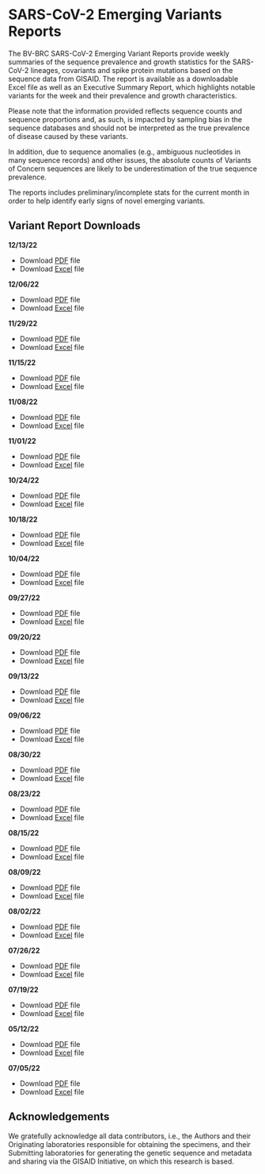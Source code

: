 # SARS-CoV-2 Emerging Variants Reports

The BV-BRC SARS-CoV-2 Emerging Variant Reports provide weekly summaries of the sequence prevalence and growth statistics for the SARS-CoV-2 lineages, covariants and spike protein mutations based on the sequence data from GISAID. The report is available as a downloadable Excel file as well as an Executive Summary Report, which highlights notable variants for the week and their prevalence and growth characteristics. 
 
Please note  that the information provided reflects sequence counts and sequence proportions and, as such, is impacted by sampling bias in the sequence databases and should not be interpreted as the true prevalence of disease caused by these variants.
 
In addition, due to sequence anomalies (e.g., ambiguous nucleotides in many sequence records) and other issues, the absolute counts of Variants of Concern sequences are likely to be underestimation of the true sequence prevalence. 
 
The reports includes preliminary/incomplete stats for the current month in order to help identify early signs of novel emerging variants.

## Variant Report Downloads

**12/13/22**
- Download [PDF](../_static/files/sars_cov_2_emerging_variants_reports/pdf/BV-BRC-SARS-CoV-2-Emerging-Variant-Report-20221213.pdf) file
- Download [Excel](../_static/files/sars_cov_2_emerging_variants_reports/excel/BV-BRC-SARS-CoV-2-Emerging-Variant-Report-20221213.xlsx) file

**12/06/22**
- Download [PDF](../_static/files/sars_cov_2_emerging_variants_reports/pdf/BV-BRC-SARS-CoV-2-Emerging-Variant-Report-20221206.pdf) file
- Download [Excel](../_static/files/sars_cov_2_emerging_variants_reports/excel/BV-BRC-SARS-CoV-2-Emerging-Variant-Report-20221206.xlsx) file

**11/29/22**
- Download [PDF](../_static/files/sars_cov_2_emerging_variants_reports/pdf/BV-BRC-SARS-CoV-2-Emerging-Variant-Report-20221129.pdf) file
- Download [Excel](../_static/files/sars_cov_2_emerging_variants_reports/excel/BV-BRC-SARS-CoV-2-Emerging-Variant-Report-20221129.xlsx) file

**11/15/22**
- Download [PDF](../_static/files/sars_cov_2_emerging_variants_reports/pdf/BV-BRC-SARS-CoV-2-Emerging-Variant-Report-20221115.pdf) file
- Download [Excel](../_static/files/sars_cov_2_emerging_variants_reports/excel/BV-BRC-SARS-CoV-2-Emerging-Variant-Report-20221115.xlsx) file

**11/08/22**
- Download [PDF](../_static/files/sars_cov_2_emerging_variants_reports/pdf/BV-BRC-SARS-CoV-2-Emerging-Variant-Report-20221108.pdf) file
- Download [Excel](../_static/files/sars_cov_2_emerging_variants_reports/excel/BV-BRC-SARS-CoV-2-Emerging-Variant-Report-20221108.xlsx) file

**11/01/22**
- Download [PDF](../_static/files/sars_cov_2_emerging_variants_reports/pdf/BV-BRC-SARS-CoV-2-Emerging-Variant-Report-20221101.pdf) file
- Download [Excel](../_static/files/sars_cov_2_emerging_variants_reports/excel/BV-BRC-SARS-CoV-2-Emerging-Variant-Report-20221101.xlsx) file

**10/24/22**
- Download [PDF](../_static/files/sars_cov_2_emerging_variants_reports/pdf/BV-BRC-SARS-CoV-2-Emerging-Variant-Report-20221024.pdf) file
- Download [Excel](../_static/files/sars_cov_2_emerging_variants_reports/excel/BV-BRC-SARS-CoV-2-Emerging-Variant-Report-20221024.xlsx) file

**10/18/22**
- Download [PDF](../_static/files/sars_cov_2_emerging_variants_reports/pdf/BV-BRC-SARS-CoV-2-Emerging-Variant-Report-20221018.pdf) file
- Download [Excel](../_static/files/sars_cov_2_emerging_variants_reports/excel/BV-BRC-SARS-CoV-2-Emerging-Variant-Report-20221018.xlsx) file

**10/04/22**
- Download [PDF](../_static/files/sars_cov_2_emerging_variants_reports/pdf/BV-BRC-SARS-CoV-2-Emerging-Variant-Report-20221004.pdf) file
- Download [Excel](../_static/files/sars_cov_2_emerging_variants_reports/excel/BV-BRC-SARS-CoV-2-Emerging-Variant-Report-20221004.xlsx) file

**09/27/22**
- Download [PDF](../_static/files/sars_cov_2_emerging_variants_reports/pdf/BV-BRC-SARS-CoV-2-Emerging-Variant-Report-20220927.pdf) file
- Download [Excel](../_static/files/sars_cov_2_emerging_variants_reports/excel/BV-BRC-SARS-CoV-2-Emerging-Variant-Report-20220927.xlsx) file

**09/20/22**
- Download [PDF](../_static/files/sars_cov_2_emerging_variants_reports/pdf/BV-BRC-SARS-CoV-2-Emerging-Variant-Report-20220920.pdf) file
- Download [Excel](../_static/files/sars_cov_2_emerging_variants_reports/excel/BV-BRC-SARS-CoV-2-Emerging-Variant-Report-20220920.xlsx) file

**09/13/22**
- Download [PDF](../_static/files/sars_cov_2_emerging_variants_reports/pdf/BV-BRC-SARS-CoV-2-Emerging-Variant-Report-20220913.pdf) file
- Download [Excel](../_static/files/sars_cov_2_emerging_variants_reports/excel/BV-BRC-SARS-CoV-2-Emerging-Variant-Report-20220913.xlsx) file

**09/06/22**
- Download [PDF](../_static/files/sars_cov_2_emerging_variants_reports/pdf/BV-BRC-SARS-CoV-2-Emerging-Variant-Report-20220906.pdf) file
- Download [Excel](../_static/files/sars_cov_2_emerging_variants_reports/excel/BV-BRC-SARS-CoV-2-Emerging-Variant-Report-20220906.xlsx) file

**08/30/22**
- Download [PDF](../_static/files/sars_cov_2_emerging_variants_reports/pdf/BV-BRC-SARS-CoV-2-Emerging-Variant-Report-20220830.pdf) file
- Download [Excel](../_static/files/sars_cov_2_emerging_variants_reports/excel/BV-BRC-SARS-CoV-2-Emerging-Variant-Report-20220830.xlsx) file

**08/23/22**
- Download [PDF](../_static/files/sars_cov_2_emerging_variants_reports/pdf/BV-BRC-SARS-CoV-2-Emerging-Variant-Report-20220823.pdf) file
- Download [Excel](../_static/files/sars_cov_2_emerging_variants_reports/excel/BV-BRC-SARS-CoV-2-Emerging-Variant-Report-20220823.xlsx) file

**08/15/22**
- Download [PDF](../_static/files/sars_cov_2_emerging_variants_reports/pdf/BV-BRC-SARS-CoV-2-Emerging-Variant-Report-20220815.pdf) file
- Download [Excel](../_static/files/sars_cov_2_emerging_variants_reports/excel/BV-BRC-SARS-CoV-2-Emerging-Variant-Report-20220815.xlsx) file

**08/09/22**
- Download [PDF](../_static/files/sars_cov_2_emerging_variants_reports/pdf/BV-BRC-SARS-CoV-2-Emerging-Variant-Report-20220809.pdf) file
- Download [Excel](../_static/files/sars_cov_2_emerging_variants_reports/excel/BV-BRC-SARS-CoV-2-Emerging-Variant-Report-20220809.xlsx) file

**08/02/22**
- Download [PDF](../_static/files/sars_cov_2_emerging_variants_reports/pdf/BV-BRC-SARS-CoV-2-Emerging-Variant-Report-20220802.pdf) file
- Download [Excel](../_static/files/sars_cov_2_emerging_variants_reports/excel/BV-BRC-SARS-CoV-2-Emerging-Variant-Report-20220802.xlsx) file

**07/26/22**
- Download [PDF](../_static/files/sars_cov_2_emerging_variants_reports/pdf/BV-BRC-SARS-CoV-2-Emerging-Variant-Report-20220726.pdf) file
- Download [Excel](../_static/files/sars_cov_2_emerging_variants_reports/excel/BV-BRC-SARS-CoV-2-Emerging-Variant-Report-20220726.xlsx) file

**07/19/22**
- Download [PDF](../_static/files/sars_cov_2_emerging_variants_reports/pdf/BV-BRC-SARS-CoV-2-Emerging-Variant-Report-20220719.pdf) file
- Download [Excel](../_static/files/sars_cov_2_emerging_variants_reports/excel/BV-BRC-SARS-CoV-2-Emerging-Variant-Report-20220719.xlsx) file

**05/12/22**
- Download [PDF](../_static/files/sars_cov_2_emerging_variants_reports/pdf/BV-BRC-SARS-CoV-2-Emerging-Variant-Report-20220712.pdf) file
- Download [Excel](../_static/files/sars_cov_2_emerging_variants_reports/excel/BV-BRC-SARS-CoV-2-Emerging-Variant-Report-20220712.xlsx) file

**07/05/22**
- Download [PDF](../_static/files/sars_cov_2_emerging_variants_reports/pdf/BV-BRC-SARS-CoV-2-Emerging-Variant-Report-20220705.pdf) file
- Download [Excel](../_static/files/sars_cov_2_emerging_variants_reports/excel/BV-BRC-SARS-CoV-2-Emerging-Variant-Report-20220705.xlsx) file



## Acknowledgements

We gratefully acknowledge all data contributors, i.e., the Authors and their Originating laboratories 
responsible for obtaining the specimens, and their Submitting laboratories for generating the genetic 
sequence and metadata and sharing via the GISAID Initiative, on which this research is based.